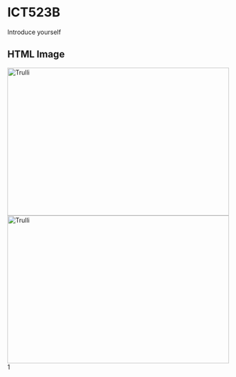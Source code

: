 # ICT523B
<!DOCTYPE html>
<html>
  <head></head> Introduce yourself
  <body>
    <h2>HTML Image</h2>
    <img width="500" height="333" alt="Trulli" src="https://tse2-mm.cn.bing.net/th/id/OIP-C.xJt38dVPSj9s_WyNDvE08QHaJQ?pid=ImgDet&rs=1.jpg">
    <img width="500" height="333" alt="Trulli" src="https://ts1.cn.mm.bing.net/th/id/R-C.2ce48cd4a70b48403a56e9ea8c710355?rik=tU9CL%2fR0TMLEYA&riu=http%3a%2f%2fwww.kutoo8.com%2fupload%2fimage%2f63051471%2f4_1920x1080.jpg&ehk=wZm6BwD%2b8TIDXmqxTntxftDP8IzjD8g3hhI6bEwdb54%3d&risl=&pid=ImgRaw&r=0.jpg">  
  </body>1
</html>

